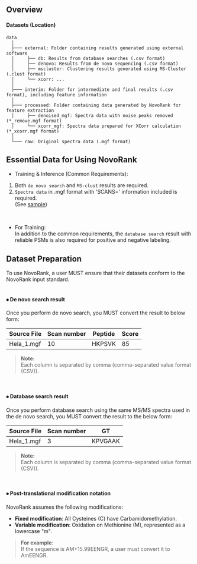 ## Overview
#### Datasets (Location)
``` Unicode
data
  │ 
  ├─── external: Folder containing results generated using external software
  │     ├── db: Results from database searches (.csv format)
  │     ├── denovo: Results from de novo sequencing (.csv format)
  │     ├── mscluster: Clustering results generated using MS-Cluster (.clust format)
  │     └── xcorr: ...
  │
  ├─── interim: Folder for intermediate and final results (.csv format), including feature information
  │
  ├─── processed: Folder containing data generated by NovoRank for feature extraction
  │     ├── denoised_mgf: Spectra data with noise peaks removed (*_remove.mgf format)
  │     └── xcorr_mgf: Spectra data prepared for XCorr calculation (*_xcorr.mgf format)
  │
  └─── raw: Original spectra data (.mgf format)
```

## Essential Data for Using NovoRank
- Training & Inference (Common Requirements):
  
1. Both `de novo search` and `MS-clust` results are required.  
2. `Spectra data` in .mgf format with 'SCANS=' information included is required.  
   (See [sample](https://github.com/jangho721/NovoRank/blob/main/data/raw/qExHF01_06119_sample.mgf))  
<br>

- For Training:  
In addition to the common requirements, the `database search` result with reliable PSMs is also required for positive and negative labeling.

## Dataset Preparation
To use NovoRank, a user MUST ensure that their datasets conform to the NovoRank input standard.  
<br>

#### ⦁ De novo search result  
Once you perform de novo search, you MUST convert the result to below form:

Source File|Scan number|Peptide|Score
---|---|---|---|
Hela_1.mgf|10|HKPSVK|85|

> **Note:**  
> Each column is separated by comma (comma-separated value format (CSV)).
<br>

#### ⦁ Database search result 
Once you perform database search using the same MS/MS spectra used in the de novo search, you MUST convert the result to the below form:

Source File|Scan number|GT
---|---|---|
Hela_1.mgf|3|KPVGAAK| 

> **Note:**  
> Each column is separated by comma (comma-separated value format (CSV)).
<br>

#### ⦁ Post-translational modification notation
NovoRank assumes the following modifications:
- **Fixed modification**: All Cysteines (C) have Carbamidomethylation.
- **Variable modification**: Oxidation on Methionine (M), represented as a lowercase "m".

> **For example**:  
> If the sequence is AM+15.99EENGR, a user must convert it to AmEENGR.
